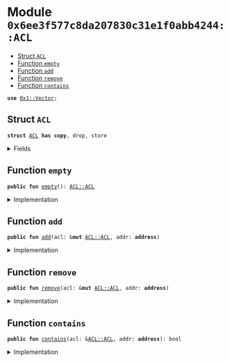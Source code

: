 
<a name="0x6ee3f577c8da207830c31e1f0abb4244_ACL"></a>

# Module `0x6ee3f577c8da207830c31e1f0abb4244::ACL`



-  [Struct `ACL`](#0x6ee3f577c8da207830c31e1f0abb4244_ACL_ACL)
-  [Function `empty`](#0x6ee3f577c8da207830c31e1f0abb4244_ACL_empty)
-  [Function `add`](#0x6ee3f577c8da207830c31e1f0abb4244_ACL_add)
-  [Function `remove`](#0x6ee3f577c8da207830c31e1f0abb4244_ACL_remove)
-  [Function `contains`](#0x6ee3f577c8da207830c31e1f0abb4244_ACL_contains)


<pre><code><b>use</b> <a href="../../../build/StarcoinFramework/docs/Vector.md#0x1_Vector">0x1::Vector</a>;
</code></pre>



<a name="0x6ee3f577c8da207830c31e1f0abb4244_ACL_ACL"></a>

## Struct `ACL`



<pre><code><b>struct</b> <a href="ACL.md#0x6ee3f577c8da207830c31e1f0abb4244_ACL">ACL</a> <b>has</b> <b>copy</b>, drop, store
</code></pre>



<details>
<summary>Fields</summary>


<dl>
<dt>
<code>list: vector&lt;<b>address</b>&gt;</code>
</dt>
<dd>

</dd>
</dl>


</details>

<a name="0x6ee3f577c8da207830c31e1f0abb4244_ACL_empty"></a>

## Function `empty`



<pre><code><b>public</b> <b>fun</b> <a href="ACL.md#0x6ee3f577c8da207830c31e1f0abb4244_ACL_empty">empty</a>(): <a href="ACL.md#0x6ee3f577c8da207830c31e1f0abb4244_ACL_ACL">ACL::ACL</a>
</code></pre>



<details>
<summary>Implementation</summary>


<pre><code><b>public</b> <b>fun</b> <a href="ACL.md#0x6ee3f577c8da207830c31e1f0abb4244_ACL_empty">empty</a>(): <a href="ACL.md#0x6ee3f577c8da207830c31e1f0abb4244_ACL">ACL</a> {
    <a href="ACL.md#0x6ee3f577c8da207830c31e1f0abb4244_ACL">ACL</a>{ list: <a href="../../../build/StarcoinFramework/docs/Vector.md#0x1_Vector_empty">Vector::empty</a>&lt;<b>address</b>&gt;() }
}
</code></pre>



</details>

<a name="0x6ee3f577c8da207830c31e1f0abb4244_ACL_add"></a>

## Function `add`



<pre><code><b>public</b> <b>fun</b> <a href="ACL.md#0x6ee3f577c8da207830c31e1f0abb4244_ACL_add">add</a>(acl: &<b>mut</b> <a href="ACL.md#0x6ee3f577c8da207830c31e1f0abb4244_ACL_ACL">ACL::ACL</a>, addr: <b>address</b>)
</code></pre>



<details>
<summary>Implementation</summary>


<pre><code><b>public</b> <b>fun</b> <a href="ACL.md#0x6ee3f577c8da207830c31e1f0abb4244_ACL_add">add</a>(acl: &<b>mut</b> <a href="ACL.md#0x6ee3f577c8da207830c31e1f0abb4244_ACL">ACL</a>, addr: <b>address</b>) {
    <b>if</b> (!<a href="ACL.md#0x6ee3f577c8da207830c31e1f0abb4244_ACL_contains">contains</a>(acl, addr)) {
        <a href="../../../build/StarcoinFramework/docs/Vector.md#0x1_Vector_push_back">Vector::push_back</a>(&<b>mut</b> acl.list, addr);
    }
}
</code></pre>



</details>

<a name="0x6ee3f577c8da207830c31e1f0abb4244_ACL_remove"></a>

## Function `remove`



<pre><code><b>public</b> <b>fun</b> <a href="ACL.md#0x6ee3f577c8da207830c31e1f0abb4244_ACL_remove">remove</a>(acl: &<b>mut</b> <a href="ACL.md#0x6ee3f577c8da207830c31e1f0abb4244_ACL_ACL">ACL::ACL</a>, addr: <b>address</b>)
</code></pre>



<details>
<summary>Implementation</summary>


<pre><code><b>public</b> <b>fun</b> <a href="ACL.md#0x6ee3f577c8da207830c31e1f0abb4244_ACL_remove">remove</a>(acl: &<b>mut</b> <a href="ACL.md#0x6ee3f577c8da207830c31e1f0abb4244_ACL">ACL</a>, addr: <b>address</b>) {
    <b>let</b> (found, index) = <a href="../../../build/StarcoinFramework/docs/Vector.md#0x1_Vector_index_of">Vector::index_of</a>(&<b>mut</b> acl.list, &addr);
    <b>if</b> (found) {
        <a href="../../../build/StarcoinFramework/docs/Vector.md#0x1_Vector_remove">Vector::remove</a>(&<b>mut</b> acl.list, index);
    }
}
</code></pre>



</details>

<a name="0x6ee3f577c8da207830c31e1f0abb4244_ACL_contains"></a>

## Function `contains`



<pre><code><b>public</b> <b>fun</b> <a href="ACL.md#0x6ee3f577c8da207830c31e1f0abb4244_ACL_contains">contains</a>(acl: &<a href="ACL.md#0x6ee3f577c8da207830c31e1f0abb4244_ACL_ACL">ACL::ACL</a>, addr: <b>address</b>): bool
</code></pre>



<details>
<summary>Implementation</summary>


<pre><code><b>public</b> <b>fun</b> <a href="ACL.md#0x6ee3f577c8da207830c31e1f0abb4244_ACL_contains">contains</a>(acl: &<a href="ACL.md#0x6ee3f577c8da207830c31e1f0abb4244_ACL">ACL</a>, addr: <b>address</b>): bool {
    <a href="../../../build/StarcoinFramework/docs/Vector.md#0x1_Vector_contains">Vector::contains</a>(&acl.list, &addr)
}
</code></pre>



</details>
